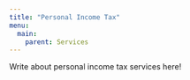 ```yaml
---
title: "Personal Income Tax"
menu:
  main:
    parent: Services
---
```


Write about personal income tax services here!
